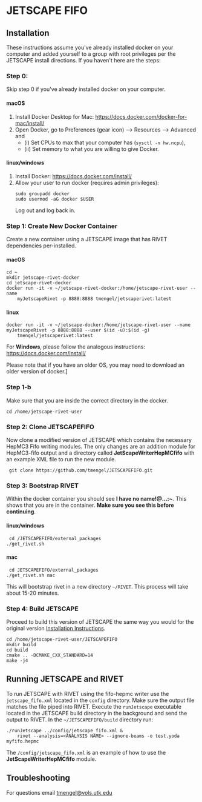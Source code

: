 # JETSCAPE FIFO

## Installation
These instructions assume you've already installed docker on your computer and added yourself to a group with root privileges per the
JETSCAPE install directions. If you haven't here are the steps:
### Step 0: 
Skip step 0 if you've already installed docker on your computer. 
 #### macOS

1. Install Docker Desktop for Mac: https://docs.docker.com/docker-for-mac/install/
2. Open Docker, go to Preferences (gear icon) --> Resources --> Advanced and
    - (i) Set CPUs to max that your computer has (`sysctl -n hw.ncpu`),
    - (ii) Set memory to what you are willing to give Docker.

 #### linux/windows

1. Install Docker: https://docs.docker.com/install/
2. Allow your user to run docker (requires admin privileges):
    ```
    sudo groupadd docker
    sudo usermod -aG docker $USER
    ```
    Log out and log back in.

### Step 1: Create  New Docker Container
 Create a new container using a JETSCAPE image that has RIVET dependencies per-installed.
 #### macOS
```
cd ~
mkdir jetscape-rivet-docker
cd jetscape-rivet-docker
docker run -it -v ~/jetscape-rivet-docker:/home/jetscape-rivet-user --name 
    myJetscapeRivet -p 8888:8888 tmengel/jetscaperivet:latest
```

 #### linux
```
docker run -it -v ~/jetscape-docker:/home/jetscape-rivet-user --name myJetscapeRivet -p 8888:8888 --user $(id -u):$(id -g) 
    tmengel/jetscaperivet:latest
```

For **Windows**, please follow the analogous instructions: https://docs.docker.com/install/

Please note that if you have an older OS, you may need to download an older version of docker.]

### Step 1-b 
Make sure that you are inside the correct directory in the docker.  
```
cd /home/jetscape-rivet-user
```

### Step 2: Clone JETSCAPEFIFO
Now clone a modified version of JETSCAPE which contains the necessary HepMC3 Fifo writing modules. The only changes are an addition module for HepMC3-fifo output and a directory called **JetScapeWriterHepMCfifo** with an example XML file to run the new module.

```
 git clone https://github.com/tmengel/JETSCAPEFIFO.git
 ```

### Step 3: Bootstrap RIVET
Within the docker container you should see **I have no name!@...:~**. This shows that you are in the container. **Make sure you see this before continuing**.

#### linux/windows
```
 cd /JETSCAPEFIFO/external_packages
./get_rivet.sh
```
#### mac
```
 cd JETSCAPEFIFO/external_packages
./get_rivet.sh mac
```
This will bootstrap rivet in a new directory `~/RIVET`. This process will take about 15-20 minutes. 

### Step 4: Build JETSCAPE
Proceed to build this version of JETSCAPE the same way you would for the original version [Installation Instructions](https://github.com/JETSCAPE/JETSCAPE/wiki/Doc.Installation).

```
cd /home/jetscape-rivet-user/JETSCAPEFIFO
mkdir build
cd build
cmake .. -DCMAKE_CXX_STANDARD=14
make -j4
```
## Running JETSCAPE and RIVET
To run JETSCAPE with RIVET using the fifo-hepmc writer use the `jetscape_fifo.xml` located in the `config` directory.
Make sure the output file matches the file piped into RIVET. Execute the `runJetscape` executable located in the JETSCAPE build directory in the background and send the output to RIVET. In the `~/JETSCAPEFIFO/build` directory run:
```
./runJetscape ../config/jetscape_fifo.xml & 
    rivet --analysis=<ANALYSIS NAME> --ignore-beams -o test.yoda myfifo.hepmc
```
The `/config/jetscape_fifo.xml` is an example of how to use the **JetScapeWriterHepMCfifo** module.


## Troubleshooting
For questions email tmengel@vols.utk.edu
